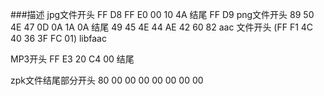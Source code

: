 ###描述
jpg文件开头
FF D8 FF E0 00 10 4A
结尾
FF D9
png文件开头
89 50 4E 47 0D 0A 1A 0A
结尾
49 45 4E 44 AE 42 60 82
aac 文件开头
(FF F1 4C 40 36 3F FC 01)
libfaac

MP3开头
FF E3 20 C4 00
结尾


zpk文件结尾部分开头
80 00 00 00 00 00 00 00

